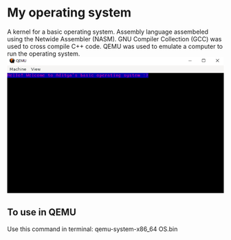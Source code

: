 # My operating system
A kernel for a basic operating system. Assembly language assembeled using the Netwide Assembler (NASM). GNU Compiler Collection (GCC) was used to cross compile C++ code. QEMU was used to emulate a computer to run the operating system.<br/>
<img src ="screenshot.png">

## To use in QEMU
Use this command in terminal:
qemu-system-x86_64 OS.bin
